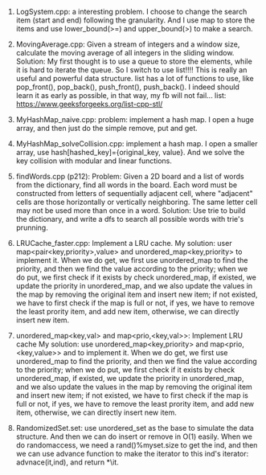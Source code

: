 1. LogSystem.cpp: a interesting problem. I choose to change the search item (start and end) following the granularity. And I use map to store the items and use lower_bound(>=) and upper_bound(>) to make a search.

2. MovingAverage.cpp: Given a stream of integers and a window size, calculate the moving average of all integers in the sliding window. Solution: My first thought is to use a queue to store the elements, while it is hard to iterate the queue. So I switch to use list!!!! This is really an useful and powerful data structure. list has a lot of functions to use, like pop_front(), pop_back(), push_front(), push_back(). I indeed should learn it as early as possible, in that way, my fb will not fail... 
list: https://www.geeksforgeeks.org/list-cpp-stl/

3. MyHashMap_naive.cpp: problem: implement a hash map. I open a huge array, and then just do the simple remove, put and get.

4. MyHashMap_solveCollision.cpp: implement a hash map. I open a smaller array, use hash[hashed_key]={original_key, value}. And we solve the
key collision with modular and linear functions.

5. findWords.cpp (p212): Problem: Given a 2D board and a list of words from the dictionary, find all words in the board. Each word must be constructed from letters of sequentially adjacent cell, where "adjacent" cells are those horizontally or vertically neighboring. The same letter cell may not be used more than once in a word.
Solution: Use trie to build the dictionary, and write a dfs to search all possible words with trie's prunning.

6. LRUCache_faster.cpp: Implement a LRU cache. 
My solution: user map<pair<key,priority>,value> and unordered_map<key,priority> to implement it. When we do get, we first use unordered_map to find the priority, and then we find the value according to the priority; when we do put, we first check if it exists by check unordered_map, if existed, we update the priority in unordered_map, and we also update the values in the map by removing the original item and insert new item; if not existed, we have to first check if the map is full or not, if yes, we have to remove the least prority item, and add new item, otherwise, we can directly insert new item.

7. unordered_map<key,val> and map<prio,<key,val>>: Implement LRU cache
My solution: use unordered_map<key,priority> and map<prio, <key,value>> and to implement it. When we do get, we first use unordered_map to find the priority, and then we find the value according to the priority; when we do put, we first check if it exists by check unordered_map, if existed, we update the priority in unordered_map, and we also update the values in the map by removing the original item and insert new item; if not existed, we have to first check if the map is full or not, if yes, we have to remove the least prority item, and add new item, otherwise, we can directly insert new item.

8. RandomizedSet.set: use unordered_set as the base to simulate the data structure. And then we can do insert or remove in O(1) easily. When we do randomaccess, we need a rand()%myset.size to get the ind, and then we can use advance function to make the iterator to this ind's iterator: advnace(it,ind), and return *\it.
